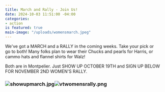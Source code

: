 ```yaml
---
title: March and Rally - Join Us!
date: 2024-10-03 11:51:00 -04:00
categories:
- action
is featured: true
main-image: "/uploads/womensmarch.jpeg"
---
```



We've got a MARCH and a RALLY in the coming weeks. Take your pick or go to both! Many folks plan to wear their Chucks and pearls for Harris, or cammo hats and flannel shirts for Walz! 

Both are in Montpelier. Just SHOW UP OCTOBER 19TH and SIGN UP BELOW FOR NOVEMBER 2ND WOMEN'S RALLY.

### ![showupmarch.jpg](/uploads/showupmarch.jpg)![[vtwomensrally.png](/uploads/vtwomensrally.png)](https://vermontwomensrally.com/)




